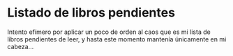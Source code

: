 Listado de libros pendientes
============================

Intento efímero por aplicar un poco de orden al caos que es mi lista de libros pendientes de leer, y hasta este momento mantenía únicamente en mi cabeza...
